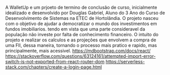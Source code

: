 A WalletUp e um prjoeto de termino de conclusão de curso, inicialmente idealizado e desenvolvido
por Douglas Gabriel, Aluno do 3 Ano do Curso de Desenvolvimento de Sistemas na ETEC de Hortolândia.
O projeto nasceu com o objetivo de ajudar a democratizar o mundo dos investimentos em fundos imobiliarios.
tendo em vista que uma parte consideravel da população não investe por falta de conhecimento financeiro.
O intuito do projeto e realizar os calculos e as projeções que envolvem a compra de uma FII, dessa maneira,
tornando o processo mais pratico e rapido, mas principalmente, mais acessivel.
https://mdbootstrap.com/docs/react/
https://stackoverflow.com/questions/63124161/attempted-import-error-switch-is-not-exported-from-react-router-dom
https://serverless-stack.com/chapters/create-a-login-page.html
